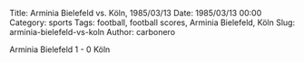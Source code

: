 Title: Arminia Bielefeld vs. Köln, 1985/03/13
Date: 1985/03/13 00:00
Category: sports
Tags: football, football scores, Arminia Bielefeld, Köln
Slug: arminia-bielefeld-vs-koln
Author: carbonero


Arminia Bielefeld 1 - 0 Köln
